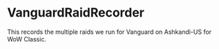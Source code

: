 # VanguardRaidRecorder
This records the multiple raids we run for Vanguard on Ashkandi-US for WoW Classic.
